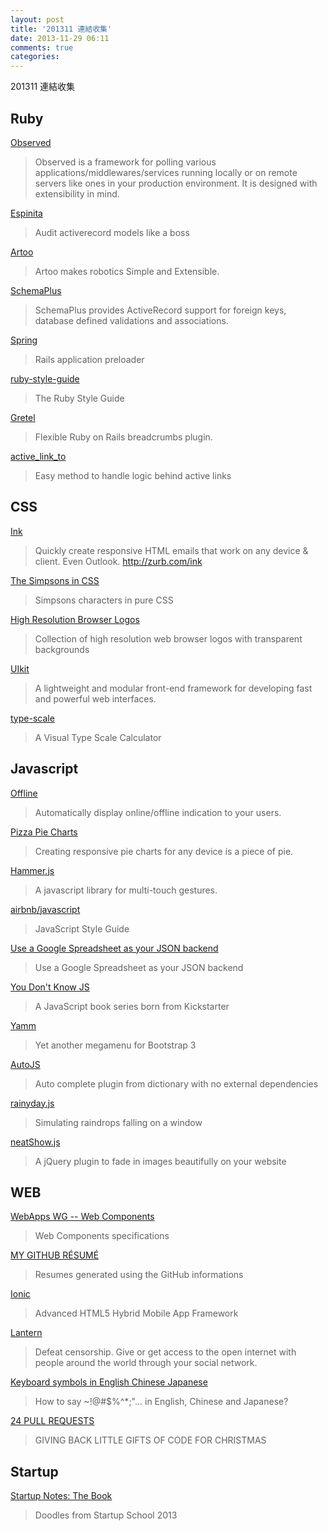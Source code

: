 ```yaml
---
layout: post
title: '201311 連結收集'
date: 2013-11-29 06:11
comments: true
categories: 
---
```

201311 連結收集

<!--more-->

## Ruby

[Observed](https://github.com/gree/observed)

> Observed is a framework for polling various applications/middlewares/services running locally or on remote servers like ones in your production environment. It is designed with extensibility in mind.

[Espinita](https://github.com/continuum/espinita)

> Audit activerecord models like a boss 

[Artoo](http://artoo.io/)

> Artoo makes robotics Simple and Extensible.

[SchemaPlus](https://github.com/lomba/schema_plus)

> SchemaPlus provides ActiveRecord support for foreign keys, database defined validations and associations.

[Spring](https://github.com/jonleighton/spring)

> Rails application preloader

[ruby-style-guide](https://github.com/JuanitoFatas/ruby-style-guide/blob/master/README-zhTW.md#-2)

> The Ruby Style Guide

[Gretel](https://github.com/lassebunk/gretel)

> Flexible Ruby on Rails breadcrumbs plugin.

[active_link_to](https://github.com/twg/active_link_to)

> Easy method to handle logic behind active links

## CSS

[Ink](https://github.com/zurb/ink)

> Quickly create responsive HTML emails that work on any device & client. Even Outlook. 
http://zurb.com/ink

[The Simpsons in CSS](http://pattle.github.io/simpsons-in-css/)

> Simpsons characters in pure CSS

[High Resolution Browser Logos](https://github.com/paulirish/browser-logos)

> Collection of high resolution web browser logos with transparent backgrounds

[UIkit](http://getuikit.com/)

> A lightweight and modular front-end framework for developing fast and powerful web interfaces.

[type-scale](http://type-scale.com/)

> A Visual Type Scale Calculator

## Javascript

[Offline](https://github.com/HubSpot/offline)

> Automatically display online/offline indication to your users.

[Pizza Pie Charts](http://zurb.com/playground/pizza-pie-charts)

> Creating responsive pie charts for any device is a piece of pie.

[Hammer.js](http://eightmedia.github.io/hammer.js/)

> A javascript library for multi-touch gestures.

[airbnb/javascript](https://github.com/airbnb/javascript)

> JavaScript Style Guide

[Use a Google Spreadsheet as your JSON backend](https://coderwall.com/p/duapqq)

> Use a Google Spreadsheet as your JSON backend

[You Don't Know JS](https://github.com/getify/You-Dont-Know-JS)

> A JavaScript book series born from Kickstarter

[Yamm](http://geedmo.github.io/yamm3/#)

> Yet another megamenu for Bootstrap 3

[AutoJS](https://github.com/atmb4u/AutoJS)

> Auto complete plugin from dictionary with no external dependencies 

[rainyday.js](http://maroslaw.github.io/rainyday.js/)

> Simulating raindrops falling on a window

[neatShow.js](https://github.com/stevepapa/neatshowjs)

> A jQuery plugin to fade in images beautifully on your website

## WEB

[WebApps WG -- Web Components](https://github.com/w3c/webcomponents)

> Web Components specifications

[MY GITHUB RÉSUMÉ](http://resume.github.io/)

> Resumes generated using the GitHub informations

[Ionic](http://ionicframework.com/)

> Advanced HTML5 Hybrid Mobile App Framework

[Lantern](https://www.getlantern.org/)

> Defeat censorship. Give or get access to the open internet with people around the world through your social network.

[Keyboard symbols in English Chinese Japanese](http://weih.github.io/symbolinenglish/)

> How to say ~!@#$%^*;"... in English, Chinese and Japanese?

[24 PULL REQUESTS](http://24pullrequests.com/)

> GIVING BACK LITTLE GIFTS OF CODE FOR CHRISTMAS

## Startup

[Startup Notes: The Book](http://startupnotes.org/)

> Doodles from Startup School 2013


